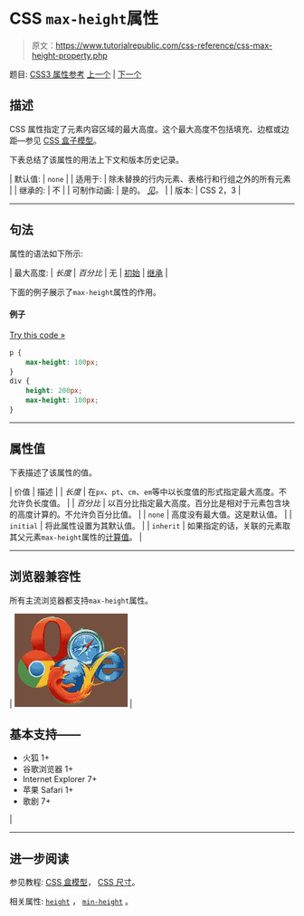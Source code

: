 # CSS `max-height`属性

> 原文：<https://www.tutorialrepublic.com/css-reference/css-max-height-property.php>

题目: [CSS3 属性参考](css3-properties.php) [上一个](css-margin-top-property.php) | [下一个](css-max-width-property.php)

## 描述

CSS 属性指定了元素内容区域的最大高度。这个最大高度不包括填充、边框或边距—参见 [CSS 盒子模型](../css-tutorial/css-box-model.php)。

下表总结了该属性的用法上下文和版本历史记录。

| 默认值: | `none` |
| 适用于: | 除未替换的行内元素、表格行和行组之外的所有元素 |
| 继承的: | 不 |
| 可制作动画: | 是的。 [*见*](css-animatable-properties.php)*。* |
| 版本: | CSS 2，3 |

* * *

## 句法

属性的语法如下所示:

| 最大高度: | *长度* &#124; *百分比* &#124; 无 &#124; [初始](../definitions.php#initial) &#124; [继承](../definitions.php#inherit) |

下面的例子展示了`max-height`属性的作用。

#### 例子

[Try this code »](../codelab.php?topic=css&file=max-height-property "Try this code using online Editor")

```css
p {
    max-height: 100px;
}
div {
    height: 200px;
    max-height: 100px;
}
```

* * *

## 属性值

下表描述了该属性的值。

| 价值 | 描述 |
| *长度* | 在`px`、`pt`、`cm`、`em`等中以长度值的形式指定最大高度。不允许负长度值。 |
| *百分比* | 以百分比指定最大高度。百分比是相对于元素包含块的高度计算的。不允许负百分比值。 |
| `none` | 高度没有最大值。这是默认值。 |
| `initial` | 将此属性设置为其默认值。 |
| `inherit` | 如果指定的话，关联的元素取其父元素`max-height`属性的[计算值](../definitions.php#computed-value)。 |

* * *

## 浏览器兼容性

所有主流浏览器都支持`max-height`属性。

| ![Browsers Icon](img/e9331123c77668c1832e541c2fca1002.png) | 

## 基本支持——

*   火狐 1+
*   谷歌浏览器 1+
*   Internet Explorer 7+
*   苹果 Safari 1+
*   歌剧 7+

 |

* * *

## 进一步阅读

参见教程: [CSS 盒模型](../css-tutorial/css-box-model.php)， [CSS 尺寸](../css-tutorial/css-dimension.php)。

相关属性: [`height`](css-height-property.php) ， [`min-height`](css-min-height-property.php) 。